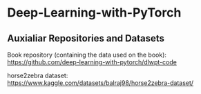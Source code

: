 # Deep-Learning-with-PyTorch

## Auxialiar Repositories and Datasets
  Book repository (containing the data used on the book): https://github.com/deep-learning-with-pytorch/dlwpt-code
  
  horse2zebra dataset: https://www.kaggle.com/datasets/balraj98/horse2zebra-dataset/

